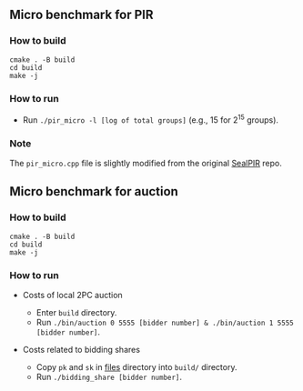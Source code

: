 ## Micro benchmark for PIR
### How to build
```
cmake . -B build
cd build
make -j
```

### How to run
+ Run `./pir_micro -l [log of total groups]` (e.g., 15 for $2^{15}$ groups).

### Note
The `pir_micro.cpp` file is slightly modified from the original
[SealPIR](https://github.com/microsoft/SealPIR) repo.

## Micro benchmark for auction
### How to build
```
cmake . -B build
cd build
make -j
```

### How to run
+ Costs of local 2PC auction
    + Enter `build` directory.
    + Run `./bin/auction 0 5555 [bidder number] & ./bin/auction 1 5555 [bidder
      number]`.

+ Costs related to bidding shares
    + Copy `pk` and `sk` in [files](../files/) directory into `build/` directory.
    + Run `./bidding_share [bidder number]`.